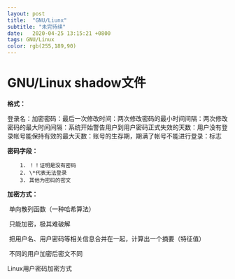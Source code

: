```yaml
---
layout: post
title:  "GNU/Liunx"
subtitle: "未完待续"
date:   2020-04-25 13:15:21 +0800
tags: GNU/Linux
color: rgb(255,189,90)
---
```


# GNU/Linux shadow文件

**格式：**

登录名：加密密码：最后一次修改时间：两次修改密码的最小时间间隔：两次修改密码的最大时间间隔：系统开始警告用户到用户密码正式失效的天数：用户没有登录帐号能保持有效的最大天数：账号的生存期，期满了帐号不能进行登录：标志

**密码字段：**

```
	1. ！！证明是没有密码
 	2. \*代表无法登录
 	3. 其他为密码的密文
```
**加密方式：**

​	单向散列函数（一种哈希算法）

​		只能加密，极其难破解

​	把用户名、用户密码等相关信息合并在一起，计算出一个摘要（特征值）

​	不同的用户加密后密文不同









Linux用户密码加密方式

​	